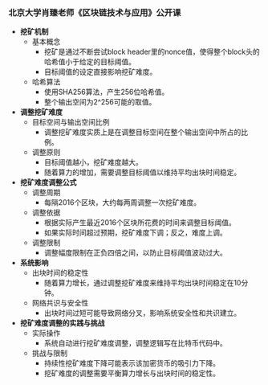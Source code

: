 ### 北京大学肖臻老师《区块链技术与应用》公开课
- **挖矿机制**
    - 基本概念
        - 挖矿是通过不断尝试block header里的nonce值，使得整个block头的哈希值小于给定的目标阈值。
        - 目标阈值的设定直接影响挖矿难度。
    - 哈希算法
        - 使用SHA256算法，产生256位哈希值。
        - 整个输出空间为2^256可能的取值。
- **调整挖矿难度**
    - 目标空间与输出空间比例
        - 调整挖矿难度实质上是在调整目标空间在整个输出空间中所占的比例。
    - 调整原则
        - 目标阈值越小，挖矿难度越大。
        - 随着算力的增加，需要调整目标阈值以维持平均出块时间稳定。
- **挖矿难度调整公式**
    - 调整周期
        - 每隔2016个区块，大约每两周调整一次挖矿难度。
    - 调整依据
        - 根据实际产生最近2016个区块所花费的时间来调整目标阈值。
        - 如果实际时间超过预期，挖矿难度下调；反之，难度上调。
    - 调整限制
        - 调整幅度限制在正负四倍之间，以防止目标阈值波动过大。
- **系统影响**
    - 出块时间的稳定性
        - 随着算力增长，通过调整挖矿难度来维持平均出块时间稳定在10分钟。
    - 网络共识与安全性
        - 出块时间过短可能导致网络分叉，影响系统安全性和共识建立。
- **挖矿难度调整的实践与挑战**
    - 实际操作
        - 系统自动进行挖矿难度调整，调整逻辑写在比特币代码中。
    - 挑战与限制
        - 持续性挖矿难度下降可能表示该加密货币的吸引力下降。
        - 挖矿难度的调整需要平衡算力增长与出块时间的稳定性。

